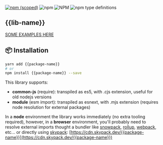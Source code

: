 [![npm (scoped)](https://img.shields.io/npm/v/{{package-name}}.svg)](https://www.npmjs.com/package/{{package-name}})
![npm](https://img.shields.io/npm/dm/{{package-name}}.svg)
![NPM](https://img.shields.io/npm/l/{{package-name}}.svg)
![npm type definitions](https://img.shields.io/npm/types/{{package-name}}.svg)

## {{lib-name}}


[SOME EXAMPLES HERE](examples/README.md)


## 📦 Installation

```bash
yarn add {{package-name}}
# or
npm install {{package-name}} --save
```

This library supports:

- **common-js** (require): transpiled as es5, with .cjs extension, useful for old nodejs versions
- **module** (esm import): transpiled as esnext, with .mjs extension (requires node resolution for external packages)

In a **node** environment the library works immediately (no extra tooling required),
however, in a **browser** environment, you'll probably need to resolve external imports thought a bundler like
[snowpack](https://www.snowpack.dev/),
[rollup](https://rollupjs.org/guide/en/),
[webpack](https://webpack.js.org/),
etc...
or directly using [skypack](https://www.skypack.dev/):
[https://cdn.skypack.dev/{{package-name}}](https://cdn.skypack.dev/{{package-name}})
